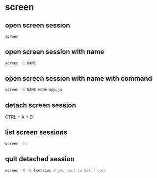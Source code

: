 # screen
## open screen session
```bash
screen
```
## open screen session with name
```bash
screen -S NAME
```
## open screen session with name with command
```bash
screen -S NAME node app.js
```
## detach screen session
CTRL + A + D
## list screen sessions
```bash
screen -ls
```
## quit detached session
```bash
screen -X -S [session # you want to kill] quit
```
